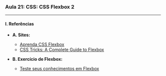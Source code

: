 ### **Aula 21: CSS: CSS Flexbox 2**

---

#### **I. Referências**

- **A. Sites:**
  - [Aprenda CSS Flexbox](https://web.dev/learn/css/flexbox/)
  - [CSS Tricks: A Complete Guide to Flexbox](https://css-tricks.com/snippets/css/a-guide-to-flexbox/)

- **B. Exercício de Flexbox:**
    - [Teste seus conhecimentos em Flexbox](../exercicios/exercicio-021/README.md)